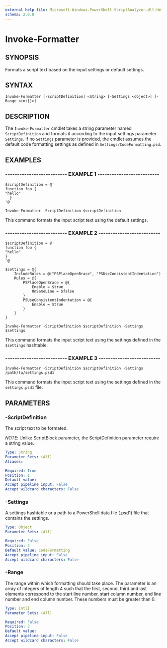 ```yaml
---
external help file: Microsoft.Windows.PowerShell.ScriptAnalyzer.dll-Help.xml
schema: 2.0.0
---
```


# Invoke-Formatter
## SYNOPSIS
Formats a script text based on the input settings or default settings.

## SYNTAX

```
Invoke-Formatter [-ScriptDefinition] <String> [-Settings <object>] [-Range <int[]>]
```

## DESCRIPTION

The `Invoke-Formatter` cmdlet takes a string parameter named `ScriptDefinition` and formats it according to  the input settings parameter `Settings`. If no `Settings` parameter is provided, the cmdlet assumes the default code formatting settings as defined in `Settings/CodeFormatting.psd`.

## EXAMPLES

### -------------------------- EXAMPLE 1 --------------------------
```
$scriptDefinition = @'
function foo {
"hello"
  }
'@

Invoke-Formatter -ScriptDefinition $scriptDefinition
```

This command formats the input script text using the default settings.

### -------------------------- EXAMPLE 2 --------------------------
```
$scriptDefinition = @'
function foo {
"hello"
}
'@

$settings = @{
    IncludeRules = @("PSPlaceOpenBrace", "PSUseConsistentIndentation")
    Rules = @{
        PSPlaceOpenBrace = @{
            Enable = $true
            OnSameLine = $false
        }
        PSUseConsistentIndentation = @{
            Enable = $true
        }
    }
}

Invoke-Formatter -ScriptDefinition $scriptDefinition -Settings $settings
```

This command formats the input script text using the settings defined in the `$settings` hashtable.

### -------------------------- EXAMPLE 3 --------------------------
```
Invoke-Formatter -ScriptDefinition $scriptDefinition -Settings /path/to/settings.psd1
```

This command formats the input script text using the settings defined in the `settings.psd1` file.

## PARAMETERS

### -ScriptDefinition
The script text to be formated.

*NOTE*: Unlike ScriptBlock parameter, the ScriptDefinition parameter require a string value.

```yaml
Type: String
Parameter Sets: (All)
Aliases:

Required: True
Position: 1
Default value:
Accept pipeline input: False
Accept wildcard characters: False
```

### -Settings
A settings hashtable or a path to a PowerShell data file (.psd1) file that contains the settings.

```yaml
Type: Object
Parameter Sets: (All)

Required: False
Position: 2
Default value: CodeFormatting
Accept pipeline input: False
Accept wildcard characters: False
```

### -Range
The range within which formatting should take place. The parameter is an array of integers of length 4 such that the first, second, third and last elements correspond to the start line number, start column number, end line number and end column number. These numbers must be greater than 0.

```yaml
Type: int[]
Parameter Sets: (All)

Required: False
Position: 3
Default value:
Accept pipeline input: False
Accept wildcard characters: False
```
